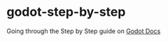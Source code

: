 # godot-step-by-step

Going through the Step by Step guide on [Godot Docs](https://docs.godotengine.org/en/stable/getting_started/step_by_step/index.html)

